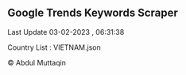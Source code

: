 

## Google Trends Keywords Scraper 
 
Last Update 03-02-2023 , 06:31:38

Country List :
VIETNAM.json



© Abdul Muttaqin 
